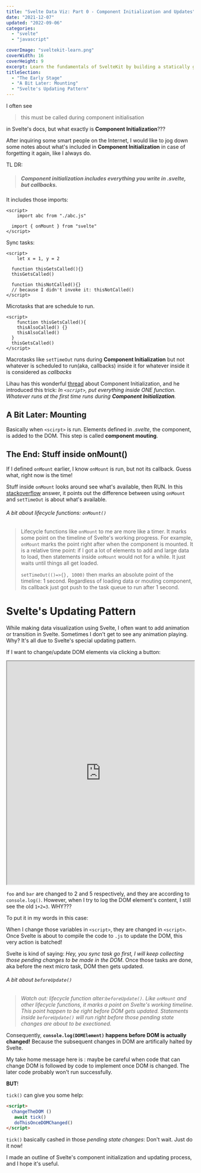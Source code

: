 ```yaml
---
title: "Svelte Data Viz: Part 0 - Component Initialization and Updates"
date: "2021-12-07"
updated: "2022-09-06"
categories:
  - "svelte"
  - "javascript"

coverImage: "sveltekit-learn.png"
coverWidth: 16
coverHeight: 9
excerpt: Learn the fundamentals of SvelteKit by building a statically generated blog from scratch, with Markdown support, Sass, an API, and an RSS feed.
titleSection: 
  - "The Early Stage"
  - "A Bit Later: Mounting"
  - "Svelte's Updating Pattern"
---
```

<script>
  import BlogHeading from "$lib/blogSection/blogHeading.svelte"
</script>
I often see

> this must be called during component initialisation

in Svelte's docs, but what exactly is **Component Initialization**???

After inquiring some smart people on the Internet, I would like to jog down some notes about what's included in **Component Initialization** in case of forgetting it again, like I always do.

<BlogHeading />

TL DR:

> ##### Component initialization includes everything you write in .svelte, but callbacks.

It includes those imports:

```svelte
<script>
	import abc from "./abc.js"

  import { onMount } from "svelte"
</script>
```

Sync tasks:

```svelte
<script>
	let x = 1, y = 2

  function thisGetsCalled(){}
  thisGetsCalled()

  function thisNotCalled(){}
  // because I didn't invoke it: thisNotCalled()
</script>
```

Microtasks that are schedule to run.

```svelte
<script>
	function thisGetsCalled(){
    thisAlsoCalled() {}
    thisAlsoCalled()
  }
  thisGetsCalled()
</script>
```

Macrotasks like `setTimeOut` runs during **Component Initialization** but not whatever is scheduled to run(aka, callbacks) inside it for whatever inside it is considered as _callbacks_

Lihau has this wonderful [thread](https://twitter.com/lihautan/status/1396111979799093254) about Component Initialization, and he introduced this trick: _In `<script>`, put everything inside ONE function. Whatever runs at the first time runs during **Component Initialization**._

## A Bit Later: Mounting

Basically when `<scirpt>` is run. Elements defined in _.svelte_, the component, is added to the DOM. This step is called **component mouting**.

## The End: Stuff inside onMount()

If I defined `onMount` earlier, I know `onMount` is run, but not its callback. Guess what, right now is the time!

Stuff inside `onMount` looks around see what's available, then RUN. In this [stackoverflow](https://stackoverflow.com/questions/61577631/sveltejs-components-with-or-without-onmount) answer, it points out the difference between using `onMount` and `setTimeOut` is about what's available.

###### A bit about lifecycle functions: `onMount()`

> Lifecycle functions like `onMount` to me are more like a timer. It marks some point on the timeline of Svelte's working progress. For example, `onMount` marks the point right after when the component is mounted. It is a relative time point: if I got a lot of elements to add and large data to load, then statements inside `onMount` would not for a while. It just waits until things all get loaded.
>
> `setTimeOut(()=>{}, 1000)` then marks an absolute point of the timeline: 1 second. Regardless of loading data or mouting component, its callback just got push to the task queue to run after 1 second.

# Svelte's Updating Pattern

While making data visualization using Svelte, I often want to add animation or transition in Svelte. Sometimes I don't get to see any animation playing. Why? It's all due to Svelte's special updating pattern.

If I want to change/update DOM elements via clicking a button:

<iframe src="https://svelte.dev/repl/7145bafa507a4bec8d8a9adb4a3cd9b5?version=3.44.2" width="100%" height='600' title="Svelte temperature each demo"></iframe>

`foo` and `bar` are changed to 2 and 5 respectively, and they are according to `console.log()`. However, when I try to log the DOM element's content, I still see the old `1+2=3`. WHY???

<!-- Ruben Leija made an [awesome graph](https://linguinecode.com/post/3-methods-to-run-code-after-dom-update-in-svelte).

![img](flow.png) -->
<BlogHeading />
To put it in my words in this case:

When I change those variables in `<script>`, they are changed in `<script>`. Once Svelte is about to compile the code to `.js` to update the DOM, this very action is batched!

Svelte is kind of saying: _Hey, you sync task go first, I will keep collecting those pending changes to be made in the DOM_. Once those tasks are done, aka before the next micro task, DOM then gets updated.

###### A bit about `beforeUpdate()`

> _Watch out: lifecycle function alter:`beforeUpdate()`. Like `onMount` and other lifecycle functions, it marks a point on Svelte's working timeline. This point happen to be right before DOM gets updated. Statements inside `beforeUpdate()` will run right before those pending state changes are about to be exectioned._

Consequently, **`console.log(DOMElement)` happens before DOM is actually changed!** Because the subsequent changes in DOM are artifically halted by Svelte.

My take home message here is : maybe be careful when code that can change DOM is followed by code to implement once DOM is changed. The later code probably won't run successfully.

**BUT**!

`tick()` can give you some help:

```html
<script>
  changeTheDOM ()
   await tick()
   doThisOnceDOMChanged()
</script>
```

`tick()` basically cashed in those _pending state changes_: Don't wait. Just do it now!

I made an outline of Svelte's component initialization and updating process, and I hope it's useful.

<!-- ![featured.png](featured.png) -->

